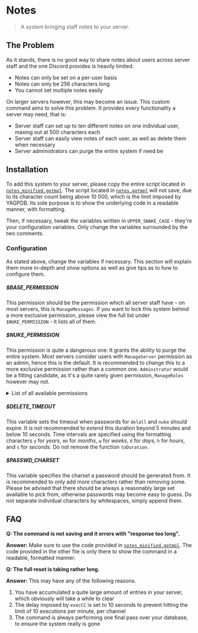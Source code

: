 # Notes

> A system bringing staff notes to your server.

## The Problem

As it stands, there is no good way to share notes about users across server staff and the one Discord provides is heavily limited:

* Notes can only be set on a per-user basis
* Notes can only be 256 characters long
* You cannot set multiple notes easily

On larger servers however, this may become an issue. This custom command aims to solve this problem.
It provides every functionality a server may need, that is:

* Server staff can set up to ten different notes on one individual user, maxing out at 500 characters each
* Server staff can easily view notes of each user, as well as delete them when necessary
* Server administrators can purge the entire system if need be

## Installation

To add this system to your server, please copy the entire script located in [`notes_minified.gotmpl`](notes_minified.gotmpl). The script located in [`notes.gotmpl`](notes.gotmpl) will not save, due to its character count being above 10 000, which is the limit imposed by YAGPDB. Its sole purpose is to show the underlying code in a readable manner, with formatting.

Then, if necessary, tweak the variables written in `UPPER_SNAKE_CASE` - they're your configuration variables.
Only change the variables surrounded by the two comments.

### Configuration

As stated above, change the variables if necessary. This section will explain them more in-depth and show options as well as give tips as to how to configure them.

##### $BASE_PERMISSION

This permission should be the permission which all server staff have - on most servers, this is `ManageMessages`. If you want to lock this system behind a more exclusive permission, please view the full list under `$NUKE_PERMISSION` - it lists all of them.

##### $NUKE_PERMISSION

This permission is quite a dangerous one: It grants the ability to purge the entire system. Most servers consider users with `ManageServer` permission as an admin, hence this is the default. It is recommended to change this to a more exclusive permission rather than a common one. `Adminstrator` would be a fitting candidate, as it's a quite rarely given permission, `ManageRoles` however may not.

<details>
<summary>List of all available permissions</summary>

Administrator, ManageServer, ReadMessages, SendMessages, SendTTSMessages, ManageMessages, EmbedLinks, AttachFiles, ReadMessageHistory, MentionEveryone, UseExternalEmojis, VoiceConnect, VoiceSpeak, VoiceMuteMembers, VoiceDeafenMembers, VoiceMoveMembers, VoiceUseVAD, ChangeNickname, ManageNicknames, ManageRoles, ManageWebhooks, ManageEmojis, CreateInstantInvite, KickMembers, BanMembers, ManageChannels, AddReactions, ViewAuditLogs.
</details>

##### $DELETE_TIMEOUT

This variable sets the timeout when passwords for `delall` and `nuke` should expire. It is not recommended to extend this duration beyond 5 minutes and below 10 seconds. Time intervals are specified using the formatting characters `y` for *years*, `mo` for *months*, `w` for *weeks*, `d` for *days*, `h` for *hours*, and `s` for *seconds*. Do not remove the function `toDuration`.

##### $PASSWD_CHARSET

This variable specifies the charset a password should be generated from. It is recommended to only add more characters rather than removing some. Please be advised that there should be always a reasonably large set available to pick from, otherwise passwords may become easy to guess. Do not separate individual characters by whitespaces, simply append them.

## FAQ

**Q: The command is not saving and it errors with "response too long".**

**Answer:** Make sure to use the code provided in [`notes_minified.gotmpl`](notes_minified.gotmpl). The code provided in the other file is only there to show the command in a readable, formatted manner.

**Q: The full reset is taking rather long.**

**Answer:** This may have any of the following reasons.

1. You have accumulated a quite large amount of entries in your server, which obviously will take a while to clear
2. The delay imposed by `execCC` is set to 10 seconds to prevent hitting the limit of 10 executions per minute, per channel
3. The command is always performing one final pass over your database, to ensure the system really is gone
